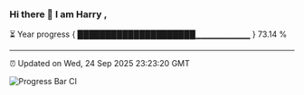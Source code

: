### Hi there 👋 I am Harry , 

⏳ Year progress { █████████████████████▁▁▁▁▁▁▁▁▁ } 73.14 %

---

⏰ Updated on Wed, 24 Sep 2025 23:23:20 GMT

![Progress Bar CI](https://github.com/duykhang68/duykhang68/workflows/Progress%20Bar%20CI/badge.svg)

